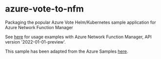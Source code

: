 # azure-vote-to-nfm
Packaging the popular Azure Vote Helm/Kubernetes sample application for Azure Network Function Manager

See [here](https://polarapfel.github.io/nfm-cnf-preview/docs/publisher/example-azure-vote/) for usage examples with Azure Network Function Manager, API version '2022-01-01-preview'.

This sample has been adapted from the Azure Samples [here](https://github.com/Azure-Samples/azure-voting-app-redis/).